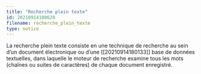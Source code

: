 ```yaml
---
title: "Recherche plein texte"
id: 20210914180620
filename: recherche_plein_texte
type: notice
---
```


La recherche plein texte consiste en une technique de recherche au sein d’un document électronique ou d’une [[20210914180133]] base de données textuelles, dans laquelle le moteur de recherche examine tous les mots (chaînes ou suites de caractères) de chaque document enregistré.

